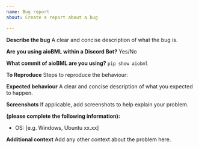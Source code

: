 ```yaml
---
name: Bug report
about: Create a report about a bug

---
```


**Describe the bug**
A clear and concise description of what the bug is.

**Are you using aioBML within a Discord Bot?**
Yes/No

**What commit of aioBML are you using?**
`pip show aiobml`

**To Reproduce**
Steps to reproduce the behaviour:


**Expected behaviour**
A clear and concise description of what you expected to happen.

**Screenshots**
If applicable, add screenshots to help explain your problem.

**(please complete the following information):**
 - OS: [e.g. Windows, Ubuntu xx.xx]

**Additional context**
Add any other context about the problem here.
